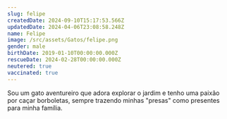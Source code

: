 ```yaml
---
slug: felipe
createdDate: 2024-09-10T15:17:53.566Z
updatedDate: 2024-04-06T23:08:58.248Z
name: Felipe
image: /src/assets/Gatos/felipe.png
gender: male
birthDate: 2019-01-10T00:00:00.000Z
rescueDate: 2024-02-28T00:00:00.000Z
neutered: true
vaccinated: true
---
```



Sou um gato aventureiro que adora explorar o jardim e tenho uma paixão por caçar borboletas, sempre trazendo minhas "presas" como presentes para minha família.
